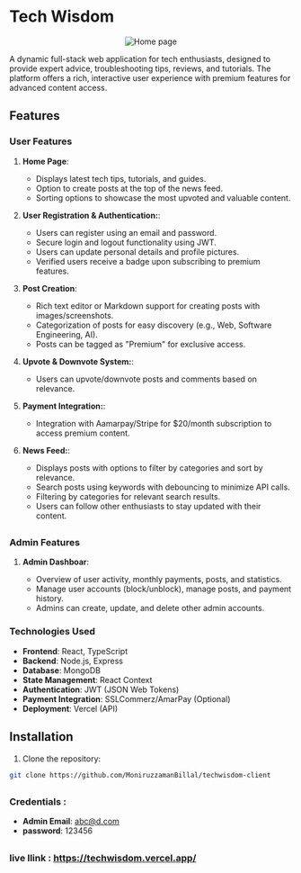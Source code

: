 # Tech Wisdom

<p align="center">
  <img src="https://i.postimg.cc/wjs8zzPq/Tech-Wisdom.png" alt="Home page">
</p>

A dynamic full-stack web application for tech enthusiasts, designed to provide expert advice, troubleshooting tips, reviews, and tutorials. The platform offers a rich, interactive user experience with premium features for advanced content access.

## Features

### User Features

1. **Home Page**:

   - Displays latest tech tips, tutorials, and guides.
   - Option to create posts at the top of the news feed.
   - Sorting options to showcase the most upvoted and valuable content.


2. **User Registration & Authentication:**:

   - Users can register using an email and password.
   - Secure login and logout functionality using JWT.
   - Users can update personal details and profile pictures.
   - Verified users receive a badge upon subscribing to premium features.
 

3. **Post Creation**:

   - Rich text editor or Markdown support for creating posts with images/screenshots.
   - Categorization of posts for easy discovery (e.g., Web, Software Engineering, AI).
   - Posts can be tagged as "Premium" for exclusive access.
 

4. **Upvote & Downvote System:**:

   - Users can upvote/downvote posts and comments based on relevance.
  
5. **Payment Integration:**:


   - Integration with Aamarpay/Stripe for $20/month subscription to access premium content.


6. **News Feed:**:

   - Displays posts with options to filter by categories and sort by relevance.
   - Search posts using keywords with debouncing to minimize API calls.
   - Filtering by categories for relevant search results.
   - Users can follow other enthusiasts to stay updated with their content.

## 
### Admin Features

1. **Admin Dashboar**:

    - Overview of user activity, monthly payments, posts, and statistics.
    - Manage user accounts (block/unblock), manage posts, and payment history.
    - Admins can create, update, and delete other admin accounts.

### Technologies Used

- **Frontend**: React, TypeScript
- **Backend**: Node.js, Express
- **Database**: MongoDB
- **State Management**: React Context
- **Authentication**: JWT (JSON Web Tokens)
- **Payment Integration**: SSLCommerz/AmarPay (Optional)
- **Deployment**: Vercel (API)


## Installation

1.  Clone the repository:

```bash
git clone https://github.com/MoniruzzamanBillal/techwisdom-client
```

##

### Credentials :

- **Admin Email**: abc@d.com
- **password**: 123456

##

### live llink : https://techwisdom.vercel.app/
